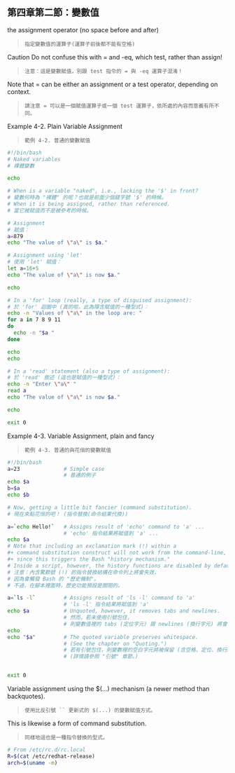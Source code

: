 第四章第二節：變數值
---

the assignment operator (no space before and after)

>`指定變數值的運算子(運算子前後都不能有空格)`

Caution	
Do not confuse this with = and -eq, which test, rather than assign!

>`注意：這是變數賦值，別跟 test 指令的 = 與 -eq 運算子混淆！`

Note that = can be either an assignment or a test operator, depending on context.

>`請注意 = 可以是一個賦值運算子或一個 test 運算子，依所處的內容而意義有所不同。`

Example 4-2. Plain Variable Assignment

>`範例 4-2. 普通的變數賦值`


```bash
#!/bin/bash
# Naked variables
# 裸體變數

echo

# When is a variable "naked", i.e., lacking the '$' in front?
# 變數何時為 "裸體" 的呢？也就是前面少個錢字號 '$' 的時候。
# When it is being assigned, rather than referenced.
# 當它被賦值而不是被參考的時候。

# Assignment
# 賦值：
a=879
echo "The value of \"a\" is $a."

# Assignment using 'let'
# 使用 'let' 賦值：
let a=16+5
echo "The value of \"a\" is now $a."

echo

# In a 'for' loop (really, a type of disguised assignment):
# 於 'for' 迴圈中 (真的啦，此為隱含賦值的一種型式)：
echo -n "Values of \"a\" in the loop are: "
for a in 7 8 9 11
do
  echo -n "$a "
done

echo
echo

# In a 'read' statement (also a type of assignment):
# 於 'read' 敘述 (這也是賦值的一種型式)：
echo -n "Enter \"a\" "
read a
echo "The value of \"a\" is now $a."

echo

exit 0
```

Example 4-3. Variable Assignment, plain and fancy

>`範例 4-3. 普通的與花俏的變數賦值`

```bash
#!/bin/bash
a=23              # Simple case
                  # 普通的例子
echo $a
b=$a
echo $b

# Now, getting a little bit fancier (command substitution).
# 現在來點花俏的吧！ (指令替換(命令結果代換))

a=`echo Hello!`   # Assigns result of 'echo' command to 'a' ...
                  # 'echo' 指令結果將賦值到 'a' ...
echo $a
# Note that including an exclamation mark (!) within a
#+ command substitution construct will not work from the command-line,
#+ since this triggers the Bash "history mechanism."
# Inside a script, however, the history functions are disabled by default.
# 注意：內含驚歎號 (!) 的指令替換結構在命令列上將會失效，
# 因為會觸發 Bash 的 "歷史機制"。
# 不過，在腳本裡面時，歷史功能預設是關閉的。

a=`ls -l`         # Assigns result of 'ls -l' command to 'a'
                  # 'ls -l' 指令結果將賦值到 'a'
echo $a           # Unquoted, however, it removes tabs and newlines.
                  # 然而，若未使用引號包住，
                  # 則變數值裡的 tabs (定位字元) 跟 newlines (換行字元) 將會被移除。
echo
echo "$a"         # The quoted variable preserves whitespace.
                  # (See the chapter on "Quoting.")
                  # 若有引號包住，則變數裡的空白字元將被保留 (含空格、定位、換行…等)。
                  # (詳情請參照 "引號" 章節。)


exit 0
```

Variable assignment using the $(...) mechanism (a newer method than backquotes).

>`使用比反引號 `` 更新式的 $(...) 的變數賦值方式。`

This is likewise a form of command substitution.

>`同樣地這也是一種指令替換的型式。`

```bash
# From /etc/rc.d/rc.local
R=$(cat /etc/redhat-release)
arch=$(uname -m)
```
